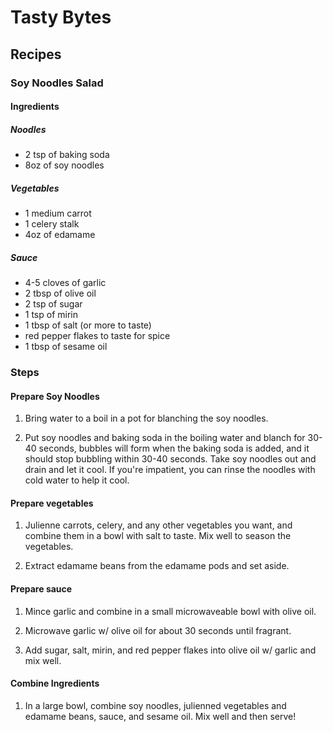 # Tasty Bytes

## Recipes

### Soy Noodles Salad

#### Ingredients

##### Noodles

* 2 tsp of baking soda
* 8oz of soy noodles
  
##### Vegetables

* 1 medium carrot
* 1 celery stalk
* 4oz of edamame

##### Sauce

* 4-5 cloves of garlic
* 2 tbsp of olive oil
* 2 tsp of sugar
* 1 tsp of mirin
* 1 tbsp of salt (or more to taste)
* red pepper flakes to taste for spice
* 1 tbsp of sesame oil

### Steps

#### Prepare Soy Noodles

1. Bring water to a boil in a pot for blanching the soy noodles.

2. Put soy noodles and baking soda in the boiling water and blanch for 30-40 seconds, bubbles will form when the baking soda is added, and it should stop bubbling within 30-40 seconds. Take soy noodles out and drain and let it cool. If you're impatient, you can rinse the noodles with cold water to help it cool.

#### Prepare vegetables

1. Julienne carrots, celery, and any other vegetables you want, and combine them in a bowl with salt to taste. Mix well to season the vegetables.

2. Extract edamame beans from the edamame pods and set aside.

#### Prepare sauce

1. Mince garlic and combine in a small microwaveable bowl with olive oil.

2. Microwave garlic w/ olive oil for about 30 seconds until fragrant.

3. Add sugar, salt, mirin, and red pepper flakes into olive oil w/ garlic and mix well.

#### Combine Ingredients

1. In a large bowl, combine soy noodles, julienned vegetables and edamame beans, sauce, and sesame oil. Mix well and then serve!
